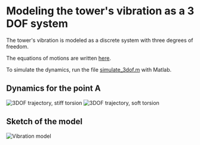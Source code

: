 # Modeling the tower's vibration as a 3 DOF system

The tower's vibration is modeled as a discrete system with three degrees of freedom.

The equations of motions are written [here](2021-07-25_EquationsOfMotion.pdf). 

To simulate the dynamics, run the file [simulate_3dof.m](simulate_3dof.m) with Matlab.


## Dynamics for the point A

![3DOF trajectory, stiff torsion](https://github.com/k323r/Preprint-Eccentric-Mass/blob/main/src/3dof-model/trajectory.gif)
![3DOF trajectory, soft torsion](https://github.com/k323r/Preprint-Eccentric-Mass/blob/main/src/3dof-model/trajectory_soft_torsion.gif)

## Sketch of the model

![Vibration model](https://github.com/k323r/Preprint-Eccentric-Mass/blob/main/src/3dof-model/vibration_model.jpg)
